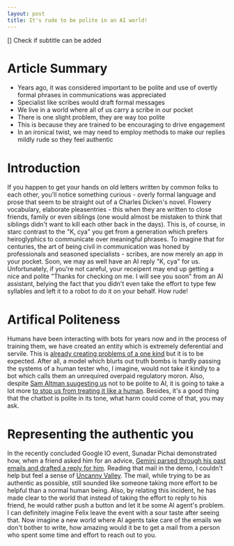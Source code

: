 ```yaml
--- 
layout: post 
title: It's rude to be polite in an AI world! 
---
```


[] Check if subtitle can be added

# Article Summary
- Years ago, it was considered important to be polite and use of overtly formal phrases in communications was appreciated
- Specialist like scribes would draft formal messages
- We live in a world where all of us carry a scribe in our pocket
- There is one slight problem, they are way too polite
- This is because they are trained to be encouraging to drive engagement
- In an ironical twist, we may need to employ methods to make our replies mildly rude so they feel authentic

# Introduction

If you happen to get your hands on old letters written by common folks to each other, you'll notice something curious - overly formal language and prose that seem to be straight out of a Charles Dicken's novel. Flowery vocabulary, elaborate pleasentries - this when they are written to close friends, family or even siblings (one would almost be mistaken to think that siblings didn't want to kill each other back in the days). This is, of course, in starc contrast to the "K, cya" you get from a generation which prefers heiroglyphics to communicate over meaningful phrases. To imagine that for centuries, the art of being civil in communication was honed by professionals and seasoned specialists - scribes, are now merely an app in your pocket. Soon, we may as well have an AI reply "K, cya" for us. Unfortunately, if you're not careful, your receipent may end up getting a nice and polite "Thanks for checking on me. I will see you soon" from an AI assistant, belying the fact that you didn't even take the effort to type few syllables and left it to a robot to do it on your behalf. How rude!

# Artifical Politeness

Humans have been interacting with bots for years now and in the process of training them, we have created an entity which is extremely deferential and servile. This is [already creating problems of a one kind](https://www.popsci.com/technology/openai-jerks/) but it is to be expected. After all, a model which blurts out truth bombs is hardly passing the systems of a human tester who, I imagine, would not take it kindly to a bot which calls them an unrequired overpaid regulatory moron. Also, despite [Sam Altman suugesting us](https://www.techinasia.com/news/being-polite-to-ai-thatll-cost-you-millions-altman-says) not to be polite to AI, it is going to take a lot more [to stop us from treating it like a human](https://www.diplomacy.edu/blog/politeness-in-2025-why-are-we-so-kind-to-ai/). Besides, it's a good thing that the chatbot is polite in its tone, what harm could come of that, you may ask.

# Representing the authentic you

In the recently concluded Google IO event, Sunadar Pichai demonstrated how, when a friend asked him for an advice, [Gemini parsed through his past emails and drafted a reply for him](https://blog.google/technology/ai/io-2025-keynote/#personalization). Reading that mail in the demo, I couldn't help but feel a sense of [Uncanny Valley](https://bluemonarchgroup.com/blog/the-uncanny-valley-of-communication-when-it-sounds-right-but-feels-wrong/). The mail, while trying to be as authentic as possible, still sounded like someone taking more effort to be helpful than a normal human being. Also, by relating this incident, he has made clear to the world that instead of taking the effort to reply to his friend, he would rather push a button and let it be some AI agent's problem. I can definitely imagine Felix leave the event with a sour taste after seeing that. Now imagine a new world where AI agents take care of the emails we don't bother to write, how amazing would it be to get a mail from a person who spent some time and effort to reach out to you.